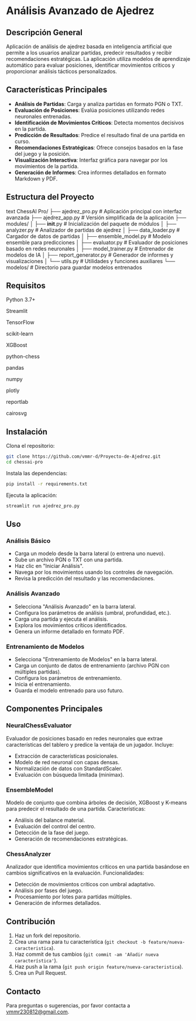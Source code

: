 # Análisis Avanzado de Ajedrez

## Descripción General

Aplicación de análisis de ajedrez basada en inteligencia artificial que permite a los usuarios analizar partidas, predecir resultados y recibir recomendaciones estratégicas. La aplicación utiliza modelos de aprendizaje automático para evaluar posiciones, identificar movimientos críticos y proporcionar análisis tácticos personalizados.

## Características Principales

- **Análisis de Partidas**: Carga y analiza partidas en formato PGN o TXT.
- **Evaluación de Posiciones**: Evalúa posiciones utilizando redes neuronales entrenadas.
- **Identificación de Movimientos Críticos**: Detecta momentos decisivos en la partida.
- **Predicción de Resultados**: Predice el resultado final de una partida en curso.
- **Recomendaciones Estratégicas**: Ofrece consejos basados en la fase del juego y la posición.
- **Visualización Interactiva**: Interfaz gráfica para navegar por los movimientos de la partida.
- **Generación de Informes**: Crea informes detallados en formato Markdown y PDF.

## Estructura del Proyecto

text
ChessAI Pro/
├── ajedrez_pro.py         # Aplicación principal con interfaz avanzada
├── ajedrez_app.py         # Versión simplificada de la aplicación
├── modules/
│   ├── __init__.py        # Inicialización del paquete de módulos
│   ├── analyzer.py        # Analizador de partidas de ajedrez
│   ├── data_loader.py     # Cargador de datos de partidas
│   ├── ensemble_model.py  # Modelo ensemble para predicciones
│   ├── evaluator.py       # Evaluador de posiciones basado en redes neuronales
│   ├── model_trainer.py   # Entrenador de modelos de IA
│   ├── report_generator.py # Generador de informes y visualizaciones
│   └── utils.py           # Utilidades y funciones auxiliares
└── modelos/               # Directorio para guardar modelos entrenados

## Requisitos

Python 3.7+

Streamlit

TensorFlow

scikit-learn

XGBoost

python-chess

pandas

numpy

plotly

reportlab

cairosvg

## Instalación

Clona el repositorio:

```bash
git clone https://github.com/vmmr-d/Proyecto-de-Ajedrez.git
cd chessai-pro
```

Instala las dependencias:

```bash
pip install -r requirements.txt
```

Ejecuta la aplicación:

```bash
streamlit run ajedrez_pro.py
```

## Uso

### Análisis Básico

- Carga un modelo desde la barra lateral (o entrena uno nuevo).
- Sube un archivo PGN o TXT con una partida.
- Haz clic en "Iniciar Análisis".
- Navega por los movimientos usando los controles de navegación.
- Revisa la predicción del resultado y las recomendaciones.

### Análisis Avanzado

- Selecciona "Análisis Avanzado" en la barra lateral.
- Configura los parámetros de análisis (umbral, profundidad, etc.).
- Carga una partida y ejecuta el análisis.
- Explora los movimientos críticos identificados.
- Genera un informe detallado en formato PDF.

### Entrenamiento de Modelos

- Selecciona "Entrenamiento de Modelos" en la barra lateral.
- Carga un conjunto de datos de entrenamiento (archivo PGN con múltiples partidas).
- Configura los parámetros de entrenamiento.
- Inicia el entrenamiento.
- Guarda el modelo entrenado para uso futuro.

## Componentes Principales

### NeuralChessEvaluator

Evaluador de posiciones basado en redes neuronales que extrae características del tablero y predice la ventaja de un jugador. Incluye:

- Extracción de características posicionales.
- Modelo de red neuronal con capas densas.
- Normalización de datos con StandardScaler.
- Evaluación con búsqueda limitada (minimax).

### EnsembleModel

Modelo de conjunto que combina árboles de decisión, XGBoost y K-means para predecir el resultado de una partida. Características:

- Análisis del balance material.
- Evaluación del control del centro.
- Detección de la fase del juego.
- Generación de recomendaciones estratégicas.

### ChessAnalyzer

Analizador que identifica movimientos críticos en una partida basándose en cambios significativos en la evaluación. Funcionalidades:

- Detección de movimientos críticos con umbral adaptativo.
- Análisis por fases del juego.
- Procesamiento por lotes para partidas múltiples.
- Generación de informes detallados.

## Contribución

1. Haz un fork del repositorio.
2. Crea una rama para tu característica (`git checkout -b feature/nueva-caracteristica`).
3. Haz commit de tus cambios (`git commit -am 'Añadir nueva característica'`).
4. Haz push a la rama (`git push origin feature/nueva-caracteristica`).
5. Crea un Pull Request.

## Contacto

Para preguntas o sugerencias, por favor contacta a vmmr230812@gmail.com.